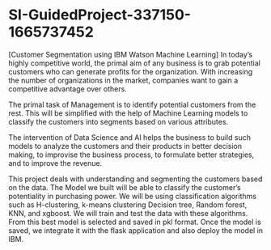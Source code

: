 # SI-GuidedProject-337150-1665737452
[Customer Segmentation using IBM  Watson Machine Learning]
In today’s highly competitive world, the primal aim of any business is to grab potential customers who can generate profits for the organization. With increasing the number of organizations in the market, companies want to gain a competitive advantage over others.

The primal task of Management is to identify potential customers from the rest. This will be simplified with the help of Machine Learning models to classify the customers into segments based on various attributes. 

The intervention of Data Science and AI helps the business to build such models to analyze the customers and their products in better decision making, to improvise the business process, to formulate better strategies, and to improve the revenue.

This project deals with understanding and segmenting the customers based on the data.
The Model we built will be able to classify the customer’s potentiality in purchasing power.
We will be using classification algorithms such as H-clustering, k-means clustering Decision tree, Random forest, KNN, and xgboost. We will train and test the data with these algorithms. From this best model is selected and saved in pkl format. Once the model is saved, we integrate it with the flask application and also deploy the model in IBM.
